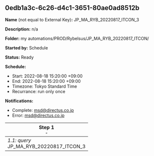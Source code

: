 ## 0edb1a3c-6c26-d4c1-3651-80ae0ad8512b

**Name** (not equal to External Key)**:** JP_MA_RYB_20220817_ITCON_3

**Description:** n/a

**Folder:** my automations/PROD/Rybelsus/JP_MA_RYB_20220817_ITCON/

**Started by:** Schedule

**Status:** Ready

**Schedule:**

* Start: 2022-08-18 15:20:00 +09:00
* End: 2022-08-18 15:20:00 +09:00
* Timezone: Tokyo Standard Time
* Recurrance: run only once

**Notifications:**

* Complete: msd@directus.co.jp
* Error: msd@directus.co.jp

| Step 1<br>_<small>-</small>_ |
| --- |
| _1.1: query_<br>JP_MA_RYB_20220817_ITCON_3 |
